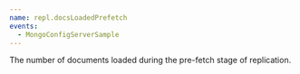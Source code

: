 ```yaml
---
name: repl.docsLoadedPrefetch
events:
  - MongoConfigServerSample
---
```


The number of documents loaded during the pre-fetch stage of replication.